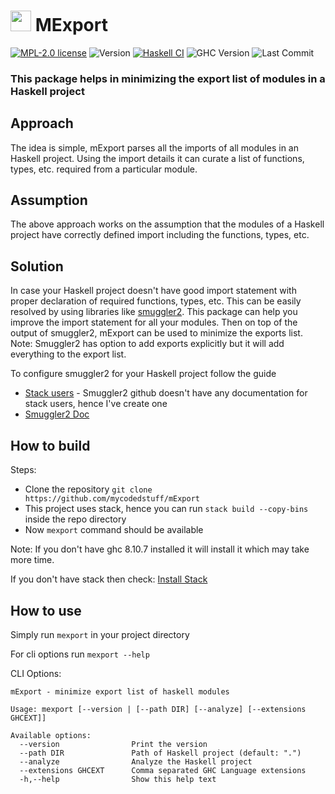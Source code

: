 # <image src="https://wiki.haskell.org/wikistatic/haskellwiki_logo.png?e89e3" width=33> MExport
[![MPL-2.0 license](https://img.shields.io/badge/license-MPL--2.0-blue.svg)](https://github.com/mycodedstuff/mExport/blob/master/LICENSE)
![Version](https://img.shields.io/badge/version-v0.0.1-blue)
[![Haskell CI](https://github.com/mycodedstuff/mExport/actions/workflows/haskell.yaml/badge.svg)](https://github.com/mycodedstuff/mExport/actions/workflows/haskell.yaml)
![GHC Version](https://img.shields.io/badge/ghc-v8.10.7-brightgreen)
![Last Commit](https://img.shields.io/github/last-commit/mycodedstuff/mExport/main)

### This package helps in minimizing the export list of modules in a Haskell project

## Approach

The idea is simple, mExport parses all the imports of all modules in an Haskell project. Using the import details it can curate a list of functions, types, etc. required from a particular module.


## Assumption

The above approach works on the assumption that the modules of a Haskell project have correctly defined import including the functions, types, etc.

## Solution

In case your Haskell project doesn't have good import statement with proper declaration of required functions, types, etc.
This can be easily resolved by using libraries like [smuggler2](https://github.com/jrp2014/smuggler2). This package can help you improve the import statement for all your modules. Then on top of the output of smuggler2, mExport can be used to minimize the exports list.
Note: Smuggler2 has option to add exports explicitly but it will add everything to the export list.

To configure smuggler2 for your Haskell project follow the guide
- <a href="https://github.com/mycodedstuff/mExport/blob/main/wiki/smuggler2-stack.md" target="_blank">Stack users</a> - Smuggler2 github doesn't have any documentation for stack users, hence I've create one
- <a href="https://github.com/jrp2014/smuggler2/blob/master/README.md" target="_blank">Smuggler2 Doc</a>


## How to build
Steps:
- Clone the repository `git clone https://github.com/mycodedstuff/mExport`
- This project uses stack, hence you can run `stack build --copy-bins` inside the repo directory
- Now `mexport` command should be available

Note: If you don't have ghc 8.10.7 installed it will install it which may take more time.

If you don't have stack then check: [Install Stack](https://docs.haskellstack.org/en/stable/install_and_upgrade/)


## How to use
Simply run `mexport` in your project directory

For cli options run `mexport --help`

CLI Options:
```
mExport - minimize export list of haskell modules

Usage: mexport [--version | [--path DIR] [--analyze] [--extensions GHCEXT]]

Available options:
  --version                Print the version
  --path DIR               Path of Haskell project (default: ".")
  --analyze                Analyze the Haskell project
  --extensions GHCEXT      Comma separated GHC Language extensions
  -h,--help                Show this help text
```
